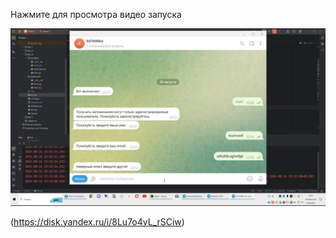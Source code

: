Нажмите для просмотра видео запуска

[![Видео запуска](https://github.com/RD7608/MyBot/blob/master/Bot_6/Demo_Bot_6.jpg)](https://github.com/RD7608/MyBot/blob/master/Bot_6/Demo_Bot_6.mp4)


(https://disk.yandex.ru/i/8Lu7o4yL_rSCiw)
